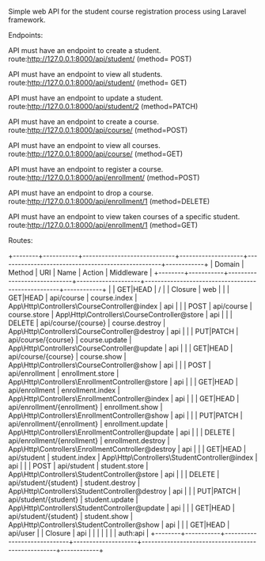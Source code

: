 Simple web API for the student course registration process using Laravel framework.

Endpoints:

API must have an endpoint to create a student.
route:http://127.0.0.1:8000/api/student/   (method= POST)

API must have an endpoint to view all students.
route:http://127.0.0.1:8000/api/student/   (method= GET)

API must have an endpoint to update a student.
route:http://127.0.0.1:8000/api/student/2 (method=PATCH)

API must have an endpoint to create a course.
route:http://127.0.0.1:8000/api/course/ (method=POST)

API must have an endpoint to view all courses.
route:http://127.0.0.1:8000/api/course/ (method=GET)

API must have an endpoint to register a course.
route:http://127.0.0.1:8000/api/enrollment/ (method=POST)

API must have an endpoint to drop a course.
route:http://127.0.0.1:8000/api/enrollment/1 (method=DELETE)

API must have an endpoint to view taken courses of a specific student.
route:http://127.0.0.1:8000/api/enrollment/1 (method=GET)

Routes:

+--------+-----------+-----------------------------+--------------------+---------------------------------------------------+------------+
| Domain | Method    | URI                         | Name               | Action                                            | Middleware |
+--------+-----------+-----------------------------+--------------------+---------------------------------------------------+------------+
|        | GET|HEAD  | /                           |                    | Closure                                           | web        |
|        | GET|HEAD  | api/course                  | course.index       | App\Http\Controllers\CourseController@index       | api        |
|        | POST      | api/course                  | course.store       | App\Http\Controllers\CourseController@store       | api        |
|        | DELETE    | api/course/{course}         | course.destroy     | App\Http\Controllers\CourseController@destroy     | api        |
|        | PUT|PATCH | api/course/{course}         | course.update      | App\Http\Controllers\CourseController@update      | api        |
|        | GET|HEAD  | api/course/{course}         | course.show        | App\Http\Controllers\CourseController@show        | api        |
|        | POST      | api/enrollment              | enrollment.store   | App\Http\Controllers\EnrollmentController@store   | api        |
|        | GET|HEAD  | api/enrollment              | enrollment.index   | App\Http\Controllers\EnrollmentController@index   | api        |
|        | GET|HEAD  | api/enrollment/{enrollment} | enrollment.show    | App\Http\Controllers\EnrollmentController@show    | api        |
|        | PUT|PATCH | api/enrollment/{enrollment} | enrollment.update  | App\Http\Controllers\EnrollmentController@update  | api        |
|        | DELETE    | api/enrollment/{enrollment} | enrollment.destroy | App\Http\Controllers\EnrollmentController@destroy | api        |
|        | GET|HEAD  | api/student                 | student.index      | App\Http\Controllers\StudentController@index      | api        |
|        | POST      | api/student                 | student.store      | App\Http\Controllers\StudentController@store      | api        |
|        | DELETE    | api/student/{student}       | student.destroy    | App\Http\Controllers\StudentController@destroy    | api        |
|        | PUT|PATCH | api/student/{student}       | student.update     | App\Http\Controllers\StudentController@update     | api        |
|        | GET|HEAD  | api/student/{student}       | student.show       | App\Http\Controllers\StudentController@show       | api        |
|        | GET|HEAD  | api/user                    |                    | Closure                                           | api        |
|        |           |                             |                    |                                                   | auth:api   |
+--------+-----------+-----------------------------+--------------------+---------------------------------------------------+------------+


